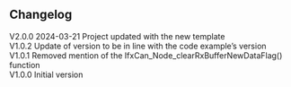 ## Changelog  
V2.0.0 2024-03-21 Project updated with the new template  
V1.0.2 Update of version to be in line with the code example’s version  
V1.0.1 Removed mention of the IfxCan_Node_clearRxBufferNewDataFlag() function  
V1.0.0 Initial version  

